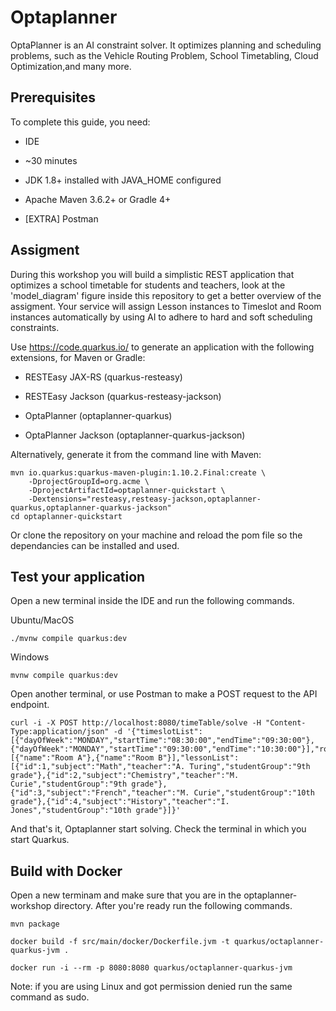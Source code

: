 # Optaplanner

OptaPlanner is an AI constraint solver. It optimizes planning and scheduling problems, such as the Vehicle Routing Problem, School Timetabling, Cloud Optimization,and many more. 

## Prerequisites
To complete this guide, you need:

 * IDE
 
 * ~30 minutes

 * JDK 1.8+ installed with JAVA_HOME configured

 * Apache Maven 3.6.2+ or Gradle 4+
 
 * [EXTRA] Postman

## Assigment

During this workshop you will build a simplistic REST application that optimizes a school timetable for students and teachers, look at the 'model_diagram' figure inside this repository to get a better overview of the assigment.
Your service will assign Lesson instances to Timeslot and Room instances automatically by using AI to adhere to hard and soft scheduling constraints.

Use https://code.quarkus.io/ to generate an application with the following extensions, for Maven or Gradle:

 * RESTEasy JAX-RS (quarkus-resteasy)

 * RESTEasy Jackson (quarkus-resteasy-jackson)

 * OptaPlanner (optaplanner-quarkus)

 * OptaPlanner Jackson (optaplanner-quarkus-jackson)

Alternatively, generate it from the command line with Maven:
```
mvn io.quarkus:quarkus-maven-plugin:1.10.2.Final:create \
    -DprojectGroupId=org.acme \
    -DprojectArtifactId=optaplanner-quickstart \
    -Dextensions="resteasy,resteasy-jackson,optaplanner-quarkus,optaplanner-quarkus-jackson"
cd optaplanner-quickstart
```
Or clone the repository on your machine and reload the pom file so the dependancies can be installed and used.

## Test your application
Open a new terminal inside the IDE and run the following commands.

Ubuntu/MacOS
```
./mvnw compile quarkus:dev
```
Windows
```
mvnw compile quarkus:dev
```
Open another terminal, or use Postman to make a POST request to the API endpoint.
```
curl -i -X POST http://localhost:8080/timeTable/solve -H "Content-Type:application/json" -d '{"timeslotList":[{"dayOfWeek":"MONDAY","startTime":"08:30:00","endTime":"09:30:00"},{"dayOfWeek":"MONDAY","startTime":"09:30:00","endTime":"10:30:00"}],"roomList":[{"name":"Room A"},{"name":"Room B"}],"lessonList":[{"id":1,"subject":"Math","teacher":"A. Turing","studentGroup":"9th grade"},{"id":2,"subject":"Chemistry","teacher":"M. Curie","studentGroup":"9th grade"},{"id":3,"subject":"French","teacher":"M. Curie","studentGroup":"10th grade"},{"id":4,"subject":"History","teacher":"I. Jones","studentGroup":"10th grade"}]}'
```
And that's it, Optaplanner start solving. Check the terminal in which you start Quarkus.

## Build with Docker
Open a new terminam and make sure that you are in the optaplanner-workshop directory. After you're ready run the following commands.

```
mvn package
```

```
docker build -f src/main/docker/Dockerfile.jvm -t quarkus/octaplanner-quarkus-jvm .
```

```
docker run -i --rm -p 8080:8080 quarkus/octaplanner-quarkus-jvm
```

Note: if you are using Linux and got permission denied run the same command as sudo.
